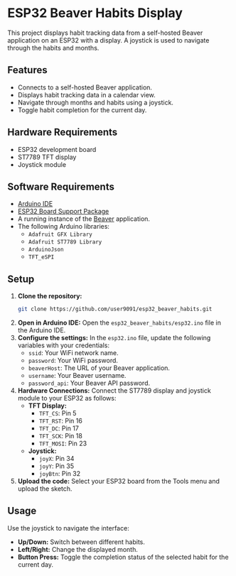 # ESP32 Beaver Habits Display

This project displays habit tracking data from a self-hosted Beaver application on an ESP32 with a display. A joystick is used to navigate through the habits and months.

## Features

- Connects to a self-hosted Beaver application.
- Displays habit tracking data in a calendar view.
- Navigate through months and habits using a joystick.
- Toggle habit completion for the current day.

## Hardware Requirements

- ESP32 development board
- ST7789 TFT display
- Joystick module

## Software Requirements

- [Arduino IDE](https://www.arduino.cc/en/software)
- [ESP32 Board Support Package](https://docs.espressif.com/projects/arduino-esp32/en/latest/installing.html)
- A running instance of the [Beaver](https://github.com/daya0576/beaverhabits) application.
- The following Arduino libraries:
  - `Adafruit GFX Library`
  - `Adafruit ST7789 Library`
  - `ArduinoJson`
  - `TFT_eSPI`

## Setup

1. **Clone the repository:**
   ```bash
   git clone https://github.com/user9091/esp32_beaver_habits.git
   ```
2. **Open in Arduino IDE:** Open the `esp32_beaver_habits/esp32.ino` file in the Arduino IDE.
3. **Configure the settings:** In the `esp32.ino` file, update the following variables with your credentials:
   - `ssid`: Your WiFi network name.
   - `password`: Your WiFi password.
   - `beaverHost`: The URL of your Beaver application.
   - `username`: Your Beaver username.
   - `password_api`: Your Beaver API password.
4. **Hardware Connections:** Connect the ST7789 display and joystick module to your ESP32 as follows:
   - **TFT Display:**
     - `TFT_CS`: Pin 5
     - `TFT_RST`: Pin 16
     - `TFT_DC`: Pin 17
     - `TFT_SCK`: Pin 18
     - `TFT_MOSI`: Pin 23
   - **Joystick:**
     - `joyX`: Pin 34
     - `joyY`: Pin 35
     - `joyBtn`: Pin 32
5. **Upload the code:** Select your ESP32 board from the Tools menu and upload the sketch.

## Usage

Use the joystick to navigate the interface:

- **Up/Down:** Switch between different habits.
- **Left/Right:** Change the displayed month.
- **Button Press:** Toggle the completion status of the selected habit for the current day.
